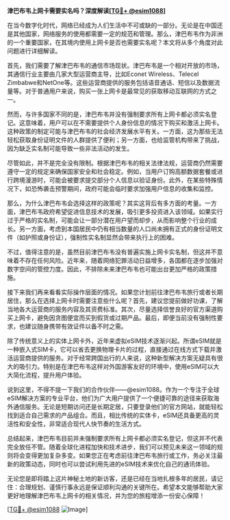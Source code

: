 **津巴布韦上网卡需要实名吗？深度解读[[TG💪+ @esim1088](https://t.me/s/esim1088)]**

在当今数字化时代，网络已经成为人们生活中不可或缺的一部分。无论是在中国还是其他国家，网络服务的使用都需要一定的规范和管理。那么，津巴布韦作为非洲的一个重要国家，在其境内使用上网卡是否也需要实名呢？本文将从多个角度对此问题进行详细解读。

首先，我们需要了解津巴布韦的通信市场现状。津巴布韦是一个相对开放的市场，其通信行业主要由几家大型运营商主导，比如Econet Wireless、Telecel Zimbabwe和NetOne等。这些运营商提供的服务包括语音通话、短信以及数据流量等。对于普通用户来说，购买一张上网卡是最常见的获取移动互联网的方式之一。

然而，与许多国家不同的是，津巴布韦并没有强制要求所有上网卡都必须实名登记。这意味着，用户可以在不需要提供个人身份信息的情况下购买和激活上网卡。这种政策的制定可能与津巴布韦的社会经济发展水平有关。一方面，这为那些无法轻松获取身份证明文件的人群提供了便利；另一方面，也给监管机构带来了挑战，因为缺乏实名制可能导致一些非法活动的发生。

尽管如此，并不是完全没有限制。根据津巴布韦的相关法律法规，运营商仍然需要遵守一定的规定来确保国家安全和社会稳定。例如，当用户订购高额数据套餐或进行跨境漫游时，可能会被要求提交部分个人信息以验证身份。此外，在某些特殊情况下，如恐怖袭击预警期间，政府可能会临时要求加强用户信息的收集和监控。

那么，为什么津巴布韦会选择这样的政策呢？其实这背后有多方面的考量。一方面，津巴布韦政府希望促进信息技术的发展，吸引更多投资进入该领域。如果实行过于严格的实名制，可能会让一部分潜在用户望而却步，从而影响整个行业的成长。另一方面，考虑到本国居民中仍有相当数量的人口尚未拥有正式的身份证明文件（如护照或身份证），强制性实名制显然会带来执行上的困难。

不过，值得注意的是，虽然目前津巴布韦没有普遍实施上网卡实名制，但这并不意味着不存在任何风险。近年来，随着网络犯罪活动日益增多，各国都在逐步加强对数字空间的管控力度。因此，不排除未来津巴布韦也可能出台更加严格的政策措施。

接下来我们再来看看实际操作层面的情况。如果您计划前往津巴布韦旅行或者长期居住，那么在选择上网卡时需要注意些什么呢？首先，建议您提前做好功课，了解当地各大运营商的服务内容及其资费标准。其次，尽量选择信誉良好的官方渠道购买上网卡，避免因贪图便宜而买到假货或过期产品。最后，即便当前没有强制性要求，也建议随身携带有效证件以备不时之需。

除了传统意义上的实体上网卡外，近年来虚拟eSIM技术逐渐兴起。所谓eSIM就是一种嵌入式SIM卡，它可以省去更换物理卡片的过程，直接通过在线方式下载并激活运营商提供的服务。对于经常跨国出行的人来说，这种新型解决方案无疑具有很大的吸引力。特别是在津巴布韦这样对外国游客友好的环境中，使用eSIM可以大大简化流程，提升用户体验。

说到这里，不得不提一下我们的合作伙伴——@esim1088。作为一个专注于全球eSIM解决方案的专业平台，他们为广大用户提供了一个便捷可靠的途径来获取海外通信服务。无论是短期访问还是长期定居，只要登录他们的官方网站，就能轻松找到适合自己需求的产品组合。而且，相比传统的实体卡，eSIM还具备更高的灵活性和安全性，非常适合现代人快节奏的生活方式。

总结起来，津巴布韦目前并未强制要求所有上网卡都必须实名登记，但这并不代表完全放任不管。随着全球化进程加快和技术进步，我们可以预见未来这一领域的规则将会变得更加复杂多变。如果您正在考虑前往津巴布韦旅行或工作，务必关注最新的政策动态，同时也可以尝试利用先进的eSIM技术来优化自己的通讯体验。

无论您是即将踏上这片神秘土地的新访客，还是已经在当地扎根多年的居民，请记住：合理规划、谨慎行事永远是保证顺利沟通的关键所在。希望本文能够帮助大家更好地理解津巴布韦上网卡的相关情况，并为您的旅程增添一份安心保障！

[[TG💪+ @esim1088](https://t.me/s/esim1088) ![Image](https://i.postimg.cc/4NQfJmqS/Snipaste-2025-05-13-00-14-12.png)]